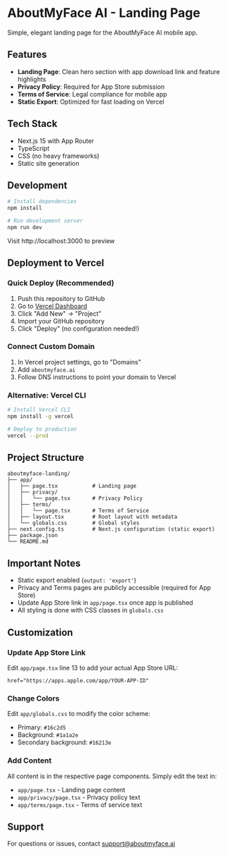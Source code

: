 # AboutMyFace AI - Landing Page

Simple, elegant landing page for the AboutMyFace AI mobile app.

## Features

- **Landing Page**: Clean hero section with app download link and feature highlights
- **Privacy Policy**: Required for App Store submission
- **Terms of Service**: Legal compliance for mobile app
- **Static Export**: Optimized for fast loading on Vercel

## Tech Stack

- Next.js 15 with App Router
- TypeScript
- CSS (no heavy frameworks)
- Static site generation

## Development

```bash
# Install dependencies
npm install

# Run development server
npm run dev
```

Visit http://localhost:3000 to preview

## Deployment to Vercel

### Quick Deploy (Recommended)

1. Push this repository to GitHub
2. Go to [Vercel Dashboard](https://vercel.com/dashboard)
3. Click "Add New" → "Project"
4. Import your GitHub repository
5. Click "Deploy" (no configuration needed!)

### Connect Custom Domain

1. In Vercel project settings, go to "Domains"
2. Add `aboutmyface.ai`
3. Follow DNS instructions to point your domain to Vercel

### Alternative: Vercel CLI

```bash
# Install Vercel CLI
npm install -g vercel

# Deploy to production
vercel --prod
```

## Project Structure

```
aboutmyface-landing/
├── app/
│   ├── page.tsx           # Landing page
│   ├── privacy/
│   │   └── page.tsx       # Privacy Policy
│   ├── terms/
│   │   └── page.tsx       # Terms of Service
│   ├── layout.tsx         # Root layout with metadata
│   └── globals.css        # Global styles
├── next.config.ts         # Next.js configuration (static export)
├── package.json
└── README.md
```

## Important Notes

- Static export enabled (`output: 'export'`)
- Privacy and Terms pages are publicly accessible (required for App Store)
- Update App Store link in `app/page.tsx` once app is published
- All styling is done with CSS classes in `globals.css`

## Customization

### Update App Store Link

Edit `app/page.tsx` line 13 to add your actual App Store URL:

```tsx
href="https://apps.apple.com/app/YOUR-APP-ID"
```

### Change Colors

Edit `app/globals.css` to modify the color scheme:
- Primary: `#16c2d5`
- Background: `#1a1a2e`
- Secondary background: `#16213e`

### Add Content

All content is in the respective page components. Simply edit the text in:
- `app/page.tsx` - Landing page content
- `app/privacy/page.tsx` - Privacy policy text
- `app/terms/page.tsx` - Terms of service text

## Support

For questions or issues, contact support@aboutmyface.ai

